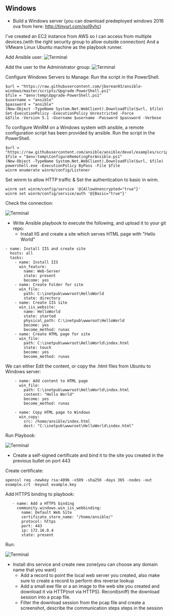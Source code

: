 ## Windows

  - Build a Windows server (you can download predeployed windows 2016 ova from here: http://tinyurl.com/sol9vhc)
  
  I've created an EC2 instance from AWS so I can access from multiple devices.(with the right security group to allow outside connection)
  And a VMware Linux Ubuntu machine as the playbook runner. 
 
   Add Ansible user:
 <img src="https://i.ibb.co/0nfw4Z8/computer-manag.jpg" alt="Terminal">
 
   Add the user to the Administrator group:
 <img src="https://i.ibb.co/hXG0WLQ/ansible-add.jpg" alt="Terminal">

 Configure Windows Servers to Manage: Run the script in the PowerShell.
 
 ```
$url = "https://raw.githubusercontent.com/jborean93/ansible-windows/master/scripts/Upgrade-PowerShell.ps1"
$file = "$env:temp\Upgrade-PowerShell.ps1"
$username = "ansible"
$password = "ansible"
(New-Object -TypeName System.Net.WebClient).DownloadFile($url, $file)
Set-ExecutionPolicy -ExecutionPolicy Unrestricted -Force
&$file -Version 5.1 -Username $username -Password $password -Verbose
 ```
 To configure WinRM on a Windows system with ansible, a remote configuration script has been provided by ansible. Run the script in the PowerShell.
 
 ```
$url = "https://raw.githubusercontent.com/ansible/ansible/devel/examples/scripts/ConfigureRemotingForAnsible.ps1"
$file = "$env:temp\ConfigureRemotingForAnsible.ps1"
(New-Object -TypeName System.Net.WebClient).DownloadFile($url, $file)
powershell.exe -ExecutionPolicy ByPass -File $file
winrm enumerate winrm/config/Listener
 ```
 Set winrm to allow HTTP traffic & Set the authentication to basic in wirm.
```
winrm set winrm/config/service '@{AllowUnencrypted="true"}'
winrm set winrm/config/service/auth '@{Basic="true"}'

```

 Check the connection: 
 
<img src="https://i.ibb.co/r0F425P/Screenshot-from-2023-01-19-05-00-33.png" alt="Terminal">

  
  - Write Ansible playbook to execute the following, and upload it to your git repo:
      * Install IIS and create a site which serves HTML page with "Hello World"



```
- name: Install IIS and create site 
  hosts: all 
  tasks:
    - name: Install IIS
      win_feature:
        name: Web-Server
        state: present
        become: yes
    - name: Create Folder for site
      win_file:
        path: C:\inetpub\wwwroot\HelloWorld
        state: directory
    - name: Create IIS site
      win_iis_website:
        name: HelloWorld
        state: started
        physical_path: C:\inetpub\wwwroot\HelloWorld
        become: yes
        become_method: runas
    - name: Create HTML page for site
      win_file:
        path: C:\inetpub\wwwroot\HelloWorld\index.html
        state: touch
        become: yes
        become_method: runas
```
We can either Edit the content, or copy the .html files from Ubuntu to Windows server:
```
    - name: Add content to HTML page
      win_file:
        path: C:\inetpub\wwwroot\HelloWorld\index.html
        content: "Hello World"
        become: yes
        become_method: runas
```
```
    - name: Copy HTML page to Windows
      win_copy:
        src: /home/ansible/index.html
        dest: "C:\inetpub\wwwroot\HelloWorld\index.html"

```
 Run Playbook:
 
<img src="https://i.ibb.co/wgP2cDB/Screenshot-from-2023-01-22-20-02-10.png" alt="Terminal">



* Create a self-signed certificate and bind it to the site you created in the previous bullet on port 443

Create certificate:
```
openssl req -newkey rsa:4096 -x509 -sha256 -days 365 -nodes -out example.crt -keyout example.key
```
Add HTTPS binding to playbook:

```
   - name: Add a HTTPS binding
     community.windows.win_iis_webbinding:
       name: Default Web Site
       certificate_store_name: "/home/ansible/"
       protocol: https
       port: 443
       ip: 172.16.0.4
       state: present
```
 Run:
 
<img src="https://i.ibb.co/hYpgb4Z/Screenshot-from-2023-01-22-20-10-05.png" alt="Terminal">

 
      
* Install dns service and create new zone(you can choose any domain name that you want)
  - Add a record to point the local web server you created, also make sure to create a record to perform dns reverse lookup
  - Add a small exe file or a an image to the web site you created and download it via HTTP(not via HTTPS). Record(sniff) the download session into a pcap file.
  - Filter the download session from the pcap file and create a screenshot, describe the communication steps steps in the session
